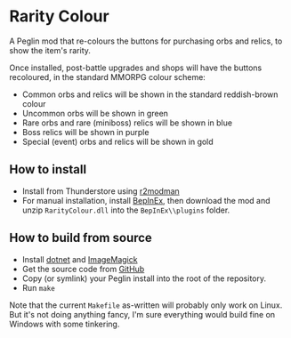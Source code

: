 # Rarity Colour

A Peglin mod that re-colours the buttons for purchasing orbs and relics, to show the item's rarity.

Once installed, post-battle upgrades and shops will have the buttons recoloured, in the standard MMORPG colour scheme:

* Common orbs and relics will be shown in the standard reddish-brown colour
* Uncommon orbs will be shown in green
* Rare orbs and rare (miniboss) relics will be shown in blue
* Boss relics will be shown in purple
* Special (event) orbs and relics will be shown in gold

## How to install

* Install from Thunderstore using [r2modman](https://thunderstore.io/c/peglin/p/ebkr/r2modman/)
* For manual installation, install [BepInEx](https://thunderstore.io/c/peglin/p/BepInEx/BepInExPack_Peglin/), then download the mod and unzip `RarityColour.dll` into the `BepInEx\\plugins` folder.

## How to build from source

* Install [dotnet](https://dotnet.microsoft.com/en-us/download) and [ImageMagick](https://imagemagick.org/)
* Get the source code from [GitHub](https://github.com/mrphlip/pluglin)
* Copy (or symlink) your Peglin install into the root of the repository.
* Run `make`

Note that the current `Makefile` as-written will probably only work on Linux. But it's not doing anything fancy, I'm sure everything would build fine on Windows with some tinkering.
